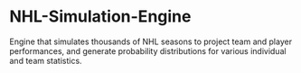 # NHL-Simulation-Engine
Engine that simulates thousands of NHL seasons to project team and player performances, and generate probability distributions for various individual and team statistics.
